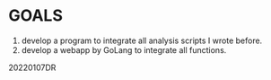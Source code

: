 # GOALS

1. develop a program to integrate all analysis scripts I wrote before.
2. develop a webapp by GoLang to integrate all functions. 

20220107DR




